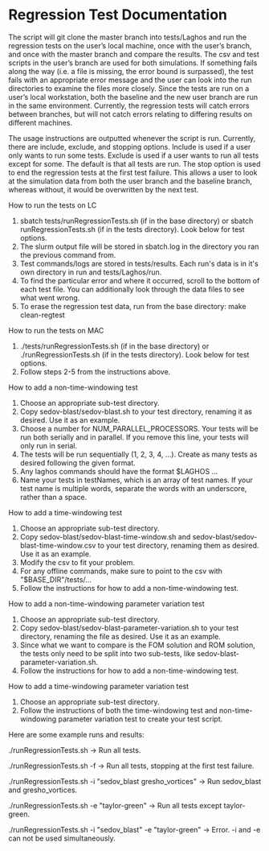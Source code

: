 # Regression Test Documentation

The script will git clone the master branch into tests/Laghos and run the regression tests on the user’s local machine, once with the user’s branch, and once with the master branch and compare the results. The csv and test scripts in the user’s branch are used for both simulations. If something fails along the way (i.e. a file is missing, the error bound is surpassed), the test fails with an appropriate error message and the user can look into the run directories to examine the files more closely. Since the tests are run on a user’s local workstation, both the baseline and the new user branch are run in the same environment. Currently, the regression tests will catch errors between branches, but will not catch errors relating to differing results on different machines.

The usage instructions are outputted whenever the script is run. Currently, there are include, exclude, and stopping options. Include is used if a user only wants to run some tests. Exclude is used if a user wants to run all tests except for some. The default is that all tests are run. The stop option is used to end the regression tests at the first test failure. This allows a user to look at the simulation data from both the user branch and the baseline branch, whereas without, it would be overwritten by the next test.

How to run the tests on LC

1. sbatch tests/runRegressionTests.sh (if in the base directory) or sbatch runRegressionTests.sh (if in the tests directory). Look below for
test options.
2. The slurm output file will be stored in sbatch.log in the directory you ran the previous command from.
3. Test commands/logs are stored in tests/results. Each run's data is in it's own directory in run and tests/Laghos/run.
4. To find the particular error and where it occurred, scroll to the bottom of each test file. You can additionally look through the data files to see what went wrong.
5. To erase the regression test data, run from the base directory: make clean-regtest

How to run the tests on MAC

1. ./tests/runRegressionTests.sh (if in the base directory) or ./runRegressionTests.sh (if in the tests directory). Look below for
test options.
2. Follow steps 2-5 from the instructions above.

How to add a non-time-windowing test

1. Choose an appropriate sub-test directory.
2. Copy sedov-blast/sedov-blast.sh to your test directory, renaming it as desired.
Use it as an example.
3. Choose a number for NUM_PARALLEL_PROCESSORS. Your tests will be run both serially and in parallel. If you remove this line, your tests will only run in serial.
4. The tests will be run sequentially (1, 2, 3, 4, ...). Create as many tests as
desired following the given format.
5. Any laghos commands should have the format $LAGHOS ...
6. Name your tests in testNames, which is an array of test names. If your test name
is multiple words, separate the words with an underscore, rather than a space.

How to add a time-windowing test

1. Choose an appropriate sub-test directory.
2. Copy sedov-blast/sedov-blast-time-window.sh and sedov-blast/sedov-blast-time-window.csv
to your test directory, renaming them as desired. Use it as an example.
3. Modify the csv to fit your problem.
4. For any offline commands, make sure to point to the csv with "$BASE_DIR"/tests/...
5. Follow the instructions for how to add a non-time-windowing test.

How to add a non-time-windowing parameter variation test

1. Choose an appropriate sub-test directory.
2. Copy sedov-blast/sedov-blast-parameter-variation.sh to your test directory, renaming
the file as desired. Use it as an example.
3. Since what we want to compare is the FOM solution and ROM solution, the tests
only need to be split into two sub-tests, like sedov-blast-parameter-variation.sh.
4. Follow the instructions for how to add a non-time-windowing test.

How to add a time-windowing parameter variation test
1. Choose an appropriate sub-test directory.
2. Follow the instructions of both the time-windowing test and non-time-windowing
parameter variation test to create your test script.

Here are some example runs and results:

./runRegressionTests.sh -> Run all tests.

./runRegressionTests.sh -f -> Run all tests, stopping at the first test failure.

./runRegressionTests.sh -i "sedov_blast gresho_vortices" -> Run sedov_blast and gresho_vortices.

./runRegressionTests.sh -e "taylor-green" -> Run all tests except taylor-green.

./runRegressionTests.sh -i "sedov_blast" -e "taylor-green" -> Error. -i and -e can not be used simultaneously.
